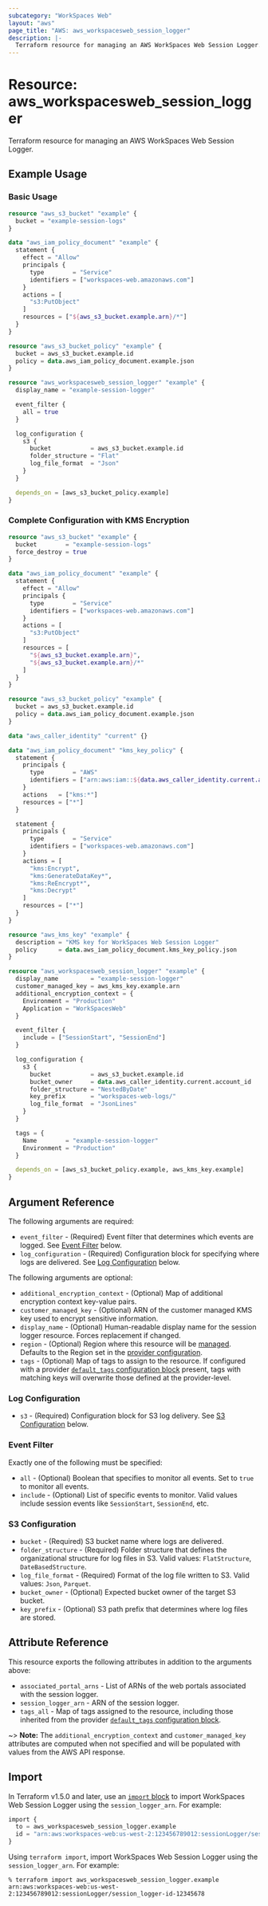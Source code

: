 ```yaml
---
subcategory: "WorkSpaces Web"
layout: "aws"
page_title: "AWS: aws_workspacesweb_session_logger"
description: |-
  Terraform resource for managing an AWS WorkSpaces Web Session Logger.
---
```


# Resource: aws_workspacesweb_session_logger

Terraform resource for managing an AWS WorkSpaces Web Session Logger.

## Example Usage

### Basic Usage

```terraform
resource "aws_s3_bucket" "example" {
  bucket = "example-session-logs"
}

data "aws_iam_policy_document" "example" {
  statement {
    effect = "Allow"
    principals {
      type        = "Service"
      identifiers = ["workspaces-web.amazonaws.com"]
    }
    actions = [
      "s3:PutObject"
    ]
    resources = ["${aws_s3_bucket.example.arn}/*"]
  }
}

resource "aws_s3_bucket_policy" "example" {
  bucket = aws_s3_bucket.example.id
  policy = data.aws_iam_policy_document.example.json
}

resource "aws_workspacesweb_session_logger" "example" {
  display_name = "example-session-logger"

  event_filter {
    all = true
  }

  log_configuration {
    s3 {
      bucket           = aws_s3_bucket.example.id
      folder_structure = "Flat"
      log_file_format  = "Json"
    }
  }

  depends_on = [aws_s3_bucket_policy.example]
}
```

### Complete Configuration with KMS Encryption

```terraform
resource "aws_s3_bucket" "example" {
  bucket        = "example-session-logs"
  force_destroy = true
}

data "aws_iam_policy_document" "example" {
  statement {
    effect = "Allow"
    principals {
      type        = "Service"
      identifiers = ["workspaces-web.amazonaws.com"]
    }
    actions = [
      "s3:PutObject"
    ]
    resources = [
      "${aws_s3_bucket.example.arn}",
      "${aws_s3_bucket.example.arn}/*"
    ]
  }
}

resource "aws_s3_bucket_policy" "example" {
  bucket = aws_s3_bucket.example.id
  policy = data.aws_iam_policy_document.example.json
}

data "aws_caller_identity" "current" {}

data "aws_iam_policy_document" "kms_key_policy" {
  statement {
    principals {
      type        = "AWS"
      identifiers = ["arn:aws:iam::${data.aws_caller_identity.current.account_id}:root"]
    }
    actions   = ["kms:*"]
    resources = ["*"]
  }

  statement {
    principals {
      type        = "Service"
      identifiers = ["workspaces-web.amazonaws.com"]
    }
    actions = [
      "kms:Encrypt",
      "kms:GenerateDataKey*",
      "kms:ReEncrypt*",
      "kms:Decrypt"
    ]
    resources = ["*"]
  }
}

resource "aws_kms_key" "example" {
  description = "KMS key for WorkSpaces Web Session Logger"
  policy      = data.aws_iam_policy_document.kms_key_policy.json
}

resource "aws_workspacesweb_session_logger" "example" {
  display_name         = "example-session-logger"
  customer_managed_key = aws_kms_key.example.arn
  additional_encryption_context = {
    Environment = "Production"
    Application = "WorkSpacesWeb"
  }

  event_filter {
    include = ["SessionStart", "SessionEnd"]
  }

  log_configuration {
    s3 {
      bucket           = aws_s3_bucket.example.id
      bucket_owner     = data.aws_caller_identity.current.account_id
      folder_structure = "NestedByDate"
      key_prefix       = "workspaces-web-logs/"
      log_file_format  = "JsonLines"
    }
  }

  tags = {
    Name        = "example-session-logger"
    Environment = "Production"
  }

  depends_on = [aws_s3_bucket_policy.example, aws_kms_key.example]
}
```

## Argument Reference

The following arguments are required:

* `event_filter` - (Required) Event filter that determines which events are logged. See [Event Filter](#event-filter) below.
* `log_configuration` - (Required) Configuration block for specifying where logs are delivered. See [Log Configuration](#log-configuration) below.

The following arguments are optional:

* `additional_encryption_context` - (Optional) Map of additional encryption context key-value pairs.
* `customer_managed_key` - (Optional) ARN of the customer managed KMS key used to encrypt sensitive information.
* `display_name` - (Optional) Human-readable display name for the session logger resource. Forces replacement if changed.
* `region` - (Optional) Region where this resource will be [managed](https://docs.aws.amazon.com/general/latest/gr/rande.html#regional-endpoints). Defaults to the Region set in the [provider configuration](https://registry.terraform.io/providers/hashicorp/aws/latest/docs#aws-configuration-reference).
* `tags` - (Optional) Map of tags to assign to the resource. If configured with a provider [`default_tags` configuration block](https://registry.terraform.io/providers/hashicorp/aws/latest/docs#default_tags-configuration-block) present, tags with matching keys will overwrite those defined at the provider-level.

### Log Configuration

* `s3` - (Required) Configuration block for S3 log delivery. See [S3 Configuration](#s3-configuration) below.

### Event Filter

Exactly one of the following must be specified:

* `all` - (Optional) Boolean that specifies to monitor all events. Set to `true` to monitor all events.
* `include` - (Optional) List of specific events to monitor. Valid values include session events like `SessionStart`, `SessionEnd`, etc.

### S3 Configuration

* `bucket` - (Required) S3 bucket name where logs are delivered.
* `folder_structure` - (Required) Folder structure that defines the organizational structure for log files in S3. Valid values: `FlatStructure`, `DateBasedStructure`.
* `log_file_format` - (Required) Format of the log file written to S3. Valid values: `Json`, `Parquet`.
* `bucket_owner` - (Optional) Expected bucket owner of the target S3 bucket.
* `key_prefix` - (Optional) S3 path prefix that determines where log files are stored.

## Attribute Reference

This resource exports the following attributes in addition to the arguments above:

* `associated_portal_arns` - List of ARNs of the web portals associated with the session logger.
* `session_logger_arn` - ARN of the session logger.
* `tags_all` - Map of tags assigned to the resource, including those inherited from the provider [`default_tags` configuration block](https://registry.terraform.io/providers/hashicorp/aws/latest/docs#default_tags-configuration-block).

~> **Note:** The `additional_encryption_context` and `customer_managed_key` attributes are computed when not specified and will be populated with values from the AWS API response.

## Import

In Terraform v1.5.0 and later, use an [`import` block](https://developer.hashicorp.com/terraform/language/import) to import WorkSpaces Web Session Logger using the `session_logger_arn`. For example:

```terraform
import {
  to = aws_workspacesweb_session_logger.example
  id = "arn:aws:workspaces-web:us-west-2:123456789012:sessionLogger/session_logger-id-12345678"
}
```

Using `terraform import`, import WorkSpaces Web Session Logger using the `session_logger_arn`. For example:

```console
% terraform import aws_workspacesweb_session_logger.example arn:aws:workspaces-web:us-west-2:123456789012:sessionLogger/session_logger-id-12345678
```
